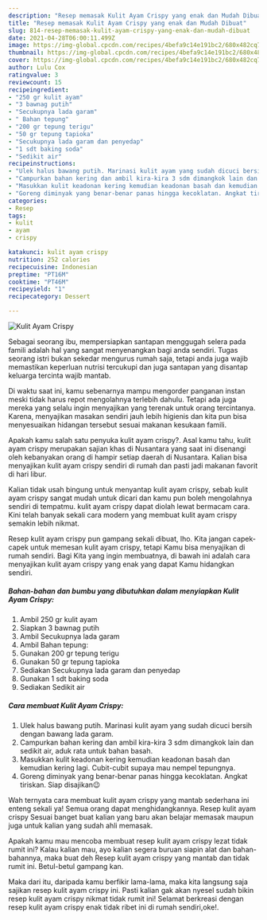 ```yaml
---
description: "Resep memasak Kulit Ayam Crispy yang enak dan Mudah Dibuat"
title: "Resep memasak Kulit Ayam Crispy yang enak dan Mudah Dibuat"
slug: 814-resep-memasak-kulit-ayam-crispy-yang-enak-dan-mudah-dibuat
date: 2021-04-28T06:00:11.499Z
image: https://img-global.cpcdn.com/recipes/4befa9c14e191bc2/680x482cq70/kulit-ayam-crispy-foto-resep-utama.jpg
thumbnail: https://img-global.cpcdn.com/recipes/4befa9c14e191bc2/680x482cq70/kulit-ayam-crispy-foto-resep-utama.jpg
cover: https://img-global.cpcdn.com/recipes/4befa9c14e191bc2/680x482cq70/kulit-ayam-crispy-foto-resep-utama.jpg
author: Lulu Cox
ratingvalue: 3
reviewcount: 15
recipeingredient:
- "250 gr kulit ayam"
- "3 bawnag putih"
- "Secukupnya lada garam"
- " Bahan tepung"
- "200 gr tepung terigu"
- "50 gr tepung tapioka"
- "Secukupnya lada garam dan penyedap"
- "1 sdt baking soda"
- "Sedikit air"
recipeinstructions:
- "Ulek halus bawang putih. Marinasi kulit ayam yang sudah dicuci bersih dengan bawang lada garam."
- "Campurkan bahan kering dan ambil kira-kira 3 sdm dimangkok lain dan sedikit air, aduk rata untuk bahan basah."
- "Masukkan kulit keadonan kering kemudian keadonan basah dan kemudian kering lagi. Cubit-cubit supaya mau nempel tepungnya."
- "Goreng diminyak yang benar-benar panas hingga kecoklatan. Angkat tiriskan. Siap disajikan😉"
categories:
- Resep
tags:
- kulit
- ayam
- crispy

katakunci: kulit ayam crispy 
nutrition: 252 calories
recipecuisine: Indonesian
preptime: "PT16M"
cooktime: "PT46M"
recipeyield: "1"
recipecategory: Dessert

---
```



![Kulit Ayam Crispy](https://img-global.cpcdn.com/recipes/4befa9c14e191bc2/680x482cq70/kulit-ayam-crispy-foto-resep-utama.jpg)

Sebagai seorang ibu, mempersiapkan santapan menggugah selera pada famili adalah hal yang sangat menyenangkan bagi anda sendiri. Tugas seorang istri bukan sekedar mengurus rumah saja, tetapi anda juga wajib memastikan keperluan nutrisi tercukupi dan juga santapan yang disantap keluarga tercinta wajib mantab.

Di waktu  saat ini, kamu sebenarnya mampu mengorder panganan instan meski tidak harus repot mengolahnya terlebih dahulu. Tetapi ada juga mereka yang selalu ingin menyajikan yang terenak untuk orang tercintanya. Karena, menyajikan masakan sendiri jauh lebih higienis dan kita pun bisa menyesuaikan hidangan tersebut sesuai makanan kesukaan famili. 



Apakah kamu salah satu penyuka kulit ayam crispy?. Asal kamu tahu, kulit ayam crispy merupakan sajian khas di Nusantara yang saat ini disenangi oleh kebanyakan orang di hampir setiap daerah di Nusantara. Kalian bisa menyajikan kulit ayam crispy sendiri di rumah dan pasti jadi makanan favorit di hari libur.

Kalian tidak usah bingung untuk menyantap kulit ayam crispy, sebab kulit ayam crispy sangat mudah untuk dicari dan kamu pun boleh mengolahnya sendiri di tempatmu. kulit ayam crispy dapat diolah lewat bermacam cara. Kini telah banyak sekali cara modern yang membuat kulit ayam crispy semakin lebih nikmat.

Resep kulit ayam crispy pun gampang sekali dibuat, lho. Kita jangan capek-capek untuk memesan kulit ayam crispy, tetapi Kamu bisa menyajikan di rumah sendiri. Bagi Kita yang ingin membuatnya, di bawah ini adalah cara menyajikan kulit ayam crispy yang enak yang dapat Kamu hidangkan sendiri.

<!--inarticleads1-->

##### Bahan-bahan dan bumbu yang dibutuhkan dalam menyiapkan Kulit Ayam Crispy:

1. Ambil 250 gr kulit ayam
1. Siapkan 3 bawnag putih
1. Ambil Secukupnya lada garam
1. Ambil  Bahan tepung:
1. Gunakan 200 gr tepung terigu
1. Gunakan 50 gr tepung tapioka
1. Sediakan Secukupnya lada garam dan penyedap
1. Gunakan 1 sdt baking soda
1. Sediakan Sedikit air




<!--inarticleads2-->

##### Cara membuat Kulit Ayam Crispy:

1. Ulek halus bawang putih. Marinasi kulit ayam yang sudah dicuci bersih dengan bawang lada garam.
1. Campurkan bahan kering dan ambil kira-kira 3 sdm dimangkok lain dan sedikit air, aduk rata untuk bahan basah.
1. Masukkan kulit keadonan kering kemudian keadonan basah dan kemudian kering lagi. Cubit-cubit supaya mau nempel tepungnya.
1. Goreng diminyak yang benar-benar panas hingga kecoklatan. Angkat tiriskan. Siap disajikan😉




Wah ternyata cara membuat kulit ayam crispy yang mantab sederhana ini enteng sekali ya! Semua orang dapat menghidangkannya. Resep kulit ayam crispy Sesuai banget buat kalian yang baru akan belajar memasak maupun juga untuk kalian yang sudah ahli memasak.

Apakah kamu mau mencoba membuat resep kulit ayam crispy lezat tidak rumit ini? Kalau kalian mau, ayo kalian segera buruan siapin alat dan bahan-bahannya, maka buat deh Resep kulit ayam crispy yang mantab dan tidak rumit ini. Betul-betul gampang kan. 

Maka dari itu, daripada kamu berfikir lama-lama, maka kita langsung saja sajikan resep kulit ayam crispy ini. Pasti kalian gak akan nyesel sudah bikin resep kulit ayam crispy nikmat tidak rumit ini! Selamat berkreasi dengan resep kulit ayam crispy enak tidak ribet ini di rumah sendiri,oke!.

